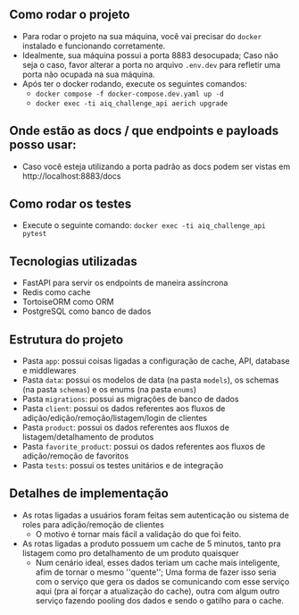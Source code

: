 ## Como rodar o projeto
- Para rodar o projeto na sua máquina, você vai precisar do `docker` instalado e funcionando corretamente.
- Idealmente, sua máquina possui a porta 8883 desocupada; Caso não seja o caso, favor alterar a porta no arquivo `.env.dev` para refletir uma porta não ocupada na sua máquina.
- Após ter o docker rodando, execute os seguintes comandos:
  - `docker compose -f docker-compose.dev.yaml up -d`
  - `docker exec -ti aiq_challenge_api aerich upgrade`

## Onde estão as docs / que endpoints e payloads posso usar:
- Caso você esteja utilizando a porta padrão as docs podem ser vistas em http://localhost:8883/docs

## Como rodar os testes
- Execute o seguinte comando: `docker exec -ti aiq_challenge_api pytest`

## Tecnologias utilizadas
- FastAPI para servir os endpoints de maneira assíncrona
- Redis como cache
- TortoiseORM como ORM
- PostgreSQL como banco de dados

## Estrutura do projeto
- Pasta `app`: possui coisas ligadas a configuração de cache, API, database e middlewares
- Pasta `data`: possui os modelos de data (na pasta `models`), os schemas (na pasta `schemas`) e os enums (na pasta `enums`)
- Pasta `migrations`: possui as migrações de banco de dados
- Pasta `client`: possui os dados referentes aos fluxos de adição/edição/remoção/listagem/login de clientes
- Pasta `product`: possui os dados referentes aos fluxos de listagem/detalhamento de produtos
- Pasta `favorite_product`: possui os dados referentes aos fluxos de adição/remoção de favoritos
- Pasta `tests`: possui os testes unitários e de integração

## Detalhes de implementação
- As rotas ligadas a usuários foram feitas sem autenticação ou sistema de roles para adição/remoção de clientes
  - O motivo é tornar mais fácil a validação do que foi feito.
- As rotas ligadas a produto possuem um cache de 5 minutos, tanto pra listagem como pro detalhamento de um produto quaisquer
  - Num cenário ideal, esses dados teriam um cache mais inteligente, afim de tornar o mesmo ''quente''; Uma forma de fazer isso seria com o serviço que gera os dados se comunicando com esse serviço aqui (pra aí forçar a atualização do cache), outra com algum outro serviço fazendo pooling dos dados e sendo o gatilho para o cache.